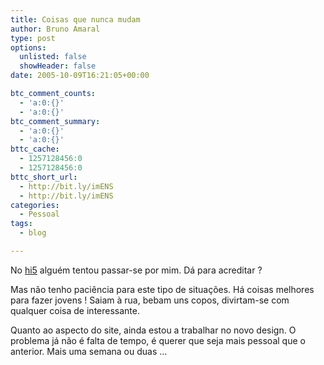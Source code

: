```yaml
---
title: Coisas que nunca mudam
author: Bruno Amaral
type: post
options:
  unlisted: false
  showHeader: false
date: 2005-10-09T16:21:05+00:00

btc_comment_counts:
  - 'a:0:{}'
  - 'a:0:{}'
btc_comment_summary:
  - 'a:0:{}'
  - 'a:0:{}'
bttc_cache:
  - 1257128456:0
  - 1257128456:0
bttc_short_url:
  - http://bit.ly/imENS
  - http://bit.ly/imENS
categories:
  - Pessoal
tags:
  - blog

---
```

No [hi5][1] alguém tentou passar-se por mim. Dá para acreditar ?

Mas não tenho paciência para este tipo de situações. Há coisas melhores para fazer jovens ! Saiam à rua, bebam uns copos, divirtam-se com qualquer coisa de interessante.

Quanto ao aspecto do site, ainda estou a trabalhar no novo design. O problema já não é falta de tempo, é querer que seja mais pessoal que o anterior. Mais uma semana ou duas &#8230;

 [1]: http://www.hi5.com/i?l=XGV0NAL